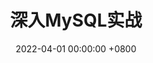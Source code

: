 ---
layout: post
title:  "深入MySQL实战"
date:   2022-04-01 00:00:00 +0800
category: java
cover: /images/深入MySQL实战.png
book: /books/深入MySQL实战.pdf
---